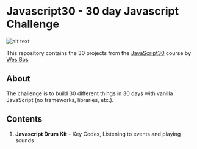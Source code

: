 # Javascript30 - 30 day Javascript Challenge

![alt text](https://camo.githubusercontent.com/13a16597bc17b350b043e30ab701082fc276d3c4/68747470733a2f2f6a61766173637269707433302e636f6d2f696d616765732f4a53332d736f6369616c2d73686172652e706e67 "JS30")

This repository contains the 30 projects from the [JavaScript30](https://javascript30.com/account) course by [Wes Bos](https://github.com/wesbos)

## About
The challenge is to build 30 different things in 30 days with vanilla JavaScript (no frameworks, libraries, etc.).

## Contents
1. **Javascript Drum Kit** - Key Codes, Listening to events and playing sounds
